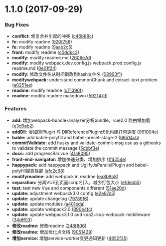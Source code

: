 <a name="1.1.0"></a>
# 1.1.0 (2017-09-29)


### Bug Fixes

* **conflict:** 修复合并引起的冲突 ([c46b88c](https://github.com/pfan123/front-end-navigator/commit/c46b88c))
* **fe:** modify readme ([920f758](https://github.com/pfan123/front-end-navigator/commit/920f758))
* **fe:** modify readme ([9aab2c5](https://github.com/pfan123/front-end-navigator/commit/9aab2c5))
* **front:** modify readme ([c0ddbc3](https://github.com/pfan123/front-end-navigator/commit/c0ddbc3))
* **modify:** modify readme.md ([2606e7d](https://github.com/pfan123/front-end-navigator/commit/2606e7d))
* **modify:** modify webpack.dev.config.js webpack.prod.config.js readme.md ([0e01f24](https://github.com/pfan123/front-end-navigator/commit/0e01f24))
* **modify:** 修改文件名从时间戳改到hash文件名 ([08993f1](https://github.com/pfan123/front-end-navigator/commit/08993f1))
* **modifywebpack:** understand commonChunk and extract-text problem ([a0251ee](https://github.com/pfan123/front-end-navigator/commit/a0251ee))
* **readme:** modify readme ([c71390f](https://github.com/pfan123/front-end-navigator/commit/c71390f))
* **readme:** modify readme makedown ([592147d](https://github.com/pfan123/front-end-navigator/commit/592147d))


### Features

* **add:** 增加webpack-bundle-analyzer分析bundle，vue2.0 路由懒加载 ([e3d9ab2](https://github.com/pfan123/front-end-navigator/commit/e3d9ab2))
* **addDll:** 增加DllPlugin 与 DllReferencePlugin优化构建打包速度 ([061004e](https://github.com/pfan123/front-end-navigator/commit/061004e))
* **bable:** add bable-polyfill and babel-preset-stage-2 ([69514cb](https://github.com/pfan123/front-end-navigator/commit/69514cb))
* **commitValidate:** add husky and validate-commit-msg use as a githooks to validate the commit message ([5dbbf3e](https://github.com/pfan123/front-end-navigator/commit/5dbbf3e))
* **docs:** add progressBar.vue ([41a8095](https://github.com/pfan123/front-end-navigator/commit/41a8095))
* **front-end-navigator:** 增加快速分类、增加排序 ([1f4254e](https://github.com/pfan123/front-end-navigator/commit/1f4254e))
* **happypack:** add happypack and UglifyJsParallelPlugin and babel-polyfill提高性能 ([afc2c98](https://github.com/pfan123/front-end-navigator/commit/afc2c98))
* **modifyreadme:** add webpack in readme ([ea8b9b8](https://github.com/pfan123/front-end-navigator/commit/ea8b9b8))
* **separation:** 分离VUE到页面script引入，减少打包大小 ([e1debb5](https://github.com/pfan123/front-end-navigator/commit/e1debb5))
* **test:** test new Vue and components different ([51ae20d](https://github.com/pfan123/front-end-navigator/commit/51ae20d))
* **update:** adjustment webpack3.0 config ([e2e97d5](https://github.com/pfan123/front-end-navigator/commit/e2e97d5))
* **update:** update changelog ([79789f6](https://github.com/pfan123/front-end-navigator/commit/79789f6))
* **update:** update modules ([a401eda](https://github.com/pfan123/front-end-navigator/commit/a401eda))
* **update:** update webpack3.0 ([890e4fc](https://github.com/pfan123/front-end-navigator/commit/890e4fc))
* **update:** update webpack3.1.0 add koa2+koa-webpack-middleware ([34dff03](https://github.com/pfan123/front-end-navigator/commit/34dff03))
* **修改readme:** 修改readme ([248f806](https://github.com/pfan123/front-end-navigator/commit/248f806))
* **修改readme:** 增加优化点文档 ([9051429](https://github.com/pfan123/front-end-navigator/commit/9051429))
* **增加service:** 增加service-worker变更通知更新 ([4852f35](https://github.com/pfan123/front-end-navigator/commit/4852f35))



